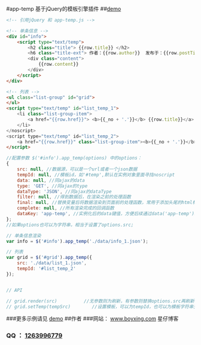 #app-temp 基于jQuery的模板引擎插件
##[demo](http://wangxing218.github.io/app-temp/test/demo.html)


```html
<!-- 引用jQuery 和 app-temp.js -->

<!-- 单条信息 -->
<div id="info">
    <script type="text/temp">
        <h2 class="title"> {{row.title}} </h2>
        <h6 class="title-ext"> 作者：{{row.author}}  发布于：{{row.postTime}} 评论：{{row.comments}}条 </h6>
        <div class="content">
            {{row.content}}
        </div>
    </script>
</div>

<!-- 列表 -->
<ul class="list-group" id="grid">
</ul>
<script type="text/temp" id="list_temp_1">
    <li class="list-group-item">
        <a href="{{row.href}}"> <b>{{_no + '.'}}</b> {{row.title}}</a>
    </li>
</noscript>
<script type="text/temp" id="list_temp_2">
    <a href="{{row.href}}" class="list-group-item"><b>{{_no + '.'}}</b> {{row.title}} <span class="badge" title="评论数">{{row.comments}}</span></a>
</script>

```

```javascript
//配置参数 $('#info').app_temp(options) 中的options：
{
    src: null, //数据源，可以是一个url或者一个json数据
    tempId: null, //模板id，如'#temp',默认在实例对象里面寻找noscript
    data: null, //同ajax的data
    type: 'GET', //同ajax的type
    dataType: 'JSON', //同ajax的dataType
    filter: null, //得到数据后，在渲染之前的处理函数
    final: null, //替换变量后将数据渲染到页面前的处理函数，常用于添加头尾的html标签
    complete: null, //所有渲染完成的回调函数
    dataKey: 'app-temp', //实例化后的data键值，方便后续通过data('app-temp')取出；
};
//如果options也可以为字符串，相当于设置了options.src;

// 单条信息渲染
var info = $('#info').app_temp('./data/info_1.json');

// 列表
var grid = $('#grid').app_temp({
    src: './data/list_1.json',
    tempId: '#list_temp_2'
});


// API

// grid.render(src)          //无参数则为刷新，有参数则替换options.src再刷新；
// grid.setTemp(tempSrc)        //设置模板，可以为tempId，也可以为模板字符串变量，返回自身实例，可用于链式操作;

```
###更多示例请见 [demo](http://wangxing218.github.io/app-temp/test/demo.html)
##作者
###网站： <a href="http://www.boyxing.com/" target="_blank">www.boyxing.com 星仔博客</a>
### QQ ： <a href="http://wpa.qq.com/msgrd?v=3&uin=1263996779&site=qq&menu=yes" target="_blank">1263996779</a>



